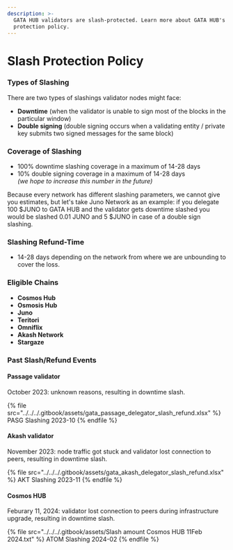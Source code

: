 ```yaml
---
description: >-
  GATA HUB validators are slash-protected. Learn more about GATA HUB's slash
  protection policy.
---
```


# Slash Protection Policy

### Types of Slashing

There are two types of slashings validator nodes might face:

* **Downtime** (when the validator is unable to sign most of the blocks in the particular window)
* **Double signing** (double signing occurs when a validating entity / private key submits two signed messages for the same block)&#x20;

### **Coverage of Slashing**

* 100% downtime slashing coverage in a maximum of 14-28 days
* 10% double signing coverage in a maximum of 14-28 days \
  _(we hope to increase this number in the future)_&#x20;

Because every network has different slashing parameters, we cannot give you estimates, but let's take Juno Network as an example: if you delegate 100 $JUNO to GATA HUB and the validator gets downtime slashed you would be slashed 0.01 JUNO and 5 $JUNO in case of a double sign slashing.

### **Slashing Refund-Time**

* 14-28 days depending on the network from where we are unbounding to cover the loss.&#x20;

### **Eligible Chains**

* **Cosmos Hub**
* **Osmosis Hub**
* **Juno**
* **Teritori**
* **Omniflix**
* **Akash Network**
* **Stargaze**

### **Past Slash/Refund Events**

#### **Passage validator**&#x20;

October 2023: unknown reasons, resulting in downtime slash.&#x20;

{% file src="../../../.gitbook/assets/gata_passage_delegator_slash_refund.xlsx" %}
PASG Slashing 2023-10
{% endfile %}

#### **Akash validator**

November 2023: node traffic got stuck and validator lost connection to peers, resulting in downtime slash.&#x20;

{% file src="../../../.gitbook/assets/gata_akash_delegator_slash_refund.xlsx" %}
AKT Slashing 2023-11
{% endfile %}

#### Cosmos HUB

Feburary 11, 2024: validator lost connection to peers during infrastructure upgrade, resulting in downtime slash.&#x20;

{% file src="../../../.gitbook/assets/Slash amount Cosmos HUB 11Feb 2024.txt" %}
ATOM Slashing 2024-02
{% endfile %}
